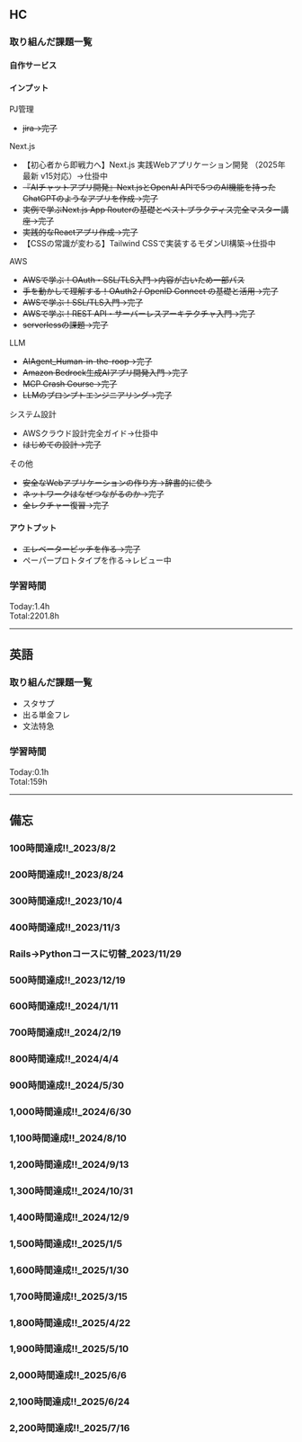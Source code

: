 ## HC
### 取り組んだ課題一覧
#### 自作サービス
#### インプット

 PJ管理

- ~~jira→完了~~

Next.js

- 【初心者から即戦力へ】Next.js 実践Webアプリケーション開発 （2025年最新 v15対応）→仕掛中
- ~~『AIチャットアプリ開発』Next.jsとOpenAI APIで5つのAI機能を持ったChatGPTのようなアプリを作成→完了~~
- ~~実例で学ぶNext.js App Routerの基礎とベストプラクティス完全マスター講座→完了~~
- ~~実践的なReactアプリ作成→完了~~
- 【CSSの常識が変わる】Tailwind CSSで実装するモダンUI構築→仕掛中

AWS

- ~~AWSで学ぶ！OAuth・SSL/TLS入門→内容が古いため一部パス~~
- ~~手を動かして理解する！OAuth2 / OpenID Connect の基礎と活用→完了~~
- ~~AWSで学ぶ！SSL/TLS入門→完了~~
- ~~AWSで学ぶ！REST API・サーバーレスアーキテクチャ入門→完了~~
- ~~serverlessの課題→完了~~

LLM

- ~~AIAgent_Human-in-the-roop→完了~~
- ~~Amazon Bedrock生成AIアプリ開発入門→完了~~
- ~~MCP Crash Course→完了~~
- ~~LLMのプロンプトエンジニアリング→完了~~

システム設計
- AWSクラウド設計完全ガイド→仕掛中
- ~~はじめての設計→完了~~

その他

- ~~安全なWebアプリケーションの作り方→辞書的に使う~~
- ~~ネットワークはなぜつながるのか→完了~~
- ~~全レクチャー復習→完了~~

#### アウトプット

- ~~エレベーターピッチを作る→完了~~
- ペーパープロトタイプを作る→レビュー中


### 学習時間
Today:1.4h<br>
Total:2201.8h

------------------------------------------
## 英語
### 取り組んだ課題一覧
- スタサプ
- 出る単金フレ
- 文法特急

### 学習時間
Today:0.1h<br>
Total:159h

------------------------------------------
## 備忘
### 100時間達成!!_2023/8/2
### 200時間達成!!_2023/8/24
### 300時間達成!!_2023/10/4
### 400時間達成!!_2023/11/3
### Rails→Pythonコースに切替_2023/11/29
### 500時間達成!!_2023/12/19
### 600時間達成!!_2024/1/11
### 700時間達成!!_2024/2/19
### 800時間達成!!_2024/4/4
### 900時間達成!!_2024/5/30
### 1,000時間達成!!_2024/6/30
### 1,100時間達成!!_2024/8/10
### 1,200時間達成!!_2024/9/13
### 1,300時間達成!!_2024/10/31
### 1,400時間達成!!_2024/12/9
### 1,500時間達成!!_2025/1/5
### 1,600時間達成!!_2025/1/30
### 1,700時間達成!!_2025/3/15
### 1,800時間達成!!_2025/4/22
### 1,900時間達成!!_2025/5/10
### 2,000時間達成!!_2025/6/6
### 2,100時間達成!!_2025/6/24
### 2,200時間達成!!_2025/7/16